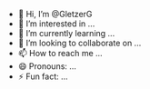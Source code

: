 - 👋 Hi, I’m @GletzerG
- 👀 I’m interested in ...
- 🌱 I’m currently learning ...
- 💞️ I’m looking to collaborate on ...
- 📫 How to reach me ...
- 😄 Pronouns: ...
- ⚡ Fun fact: ...

<!---
GletzerG/GletzerG is a ✨ special ✨ repository because its `README.md` (this file) appears on your GitHub profile.
You can click the Preview link to take a look at your changes.
--->
